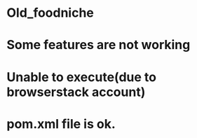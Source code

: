 # Old_foodniche
# Some features are not working
# Unable to execute(due to browserstack account)
# pom.xml file is ok.
